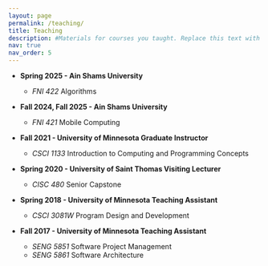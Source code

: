 ```yaml
---
layout: page
permalink: /teaching/
title: Teaching
description: #Materials for courses you taught. Replace this text with your description.
nav: true
nav_order: 5
---
```

* **Spring 2025 - Ain Shams University**
	- *FNI 422* Algorithms
* **Fall 2024, Fall 2025 - Ain Shams University**
	- *FNI 421* Mobile Computing
* **Fall 2021 - University of Minnesota Graduate Instructor**
	- *CSCI 1133* Introduction to Computing and Programming Concepts

* **Spring 2020 - University of Saint Thomas Visiting Lecturer**
	- *CISC 480* Senior Capstone

* **Spring 2018 - University of Minnesota Teaching Assistant**
	- *CSCI 3081W* Program Design and Development  <br>

* **Fall 2017 - University of Minnesota Teaching Assistant**
	- *SENG 5851* Software Project Management
  - *SENG 5861* Software Architecture

  <!-- <style>
  td, th {
     border: none!important;
  }
  </style>

  <!-- |           |  |  |  | -->
  <!-- | --------- | ------- | ------- | ------- |
  | Fall'22   | Graduate Instructor | University of Minnesota | CSCI 1133 Introduction to Computing and Programming Concepts |
  | Spring'20 | Visiting Lecturer   | University of Minnesota | CISC 480 Senior Capstone |
  | Spring'18 | Teaching Assistant  | University of Minnesota | CSCI 3081W Program Design and Development |
  | Fall'17   | Teaching Assistant  | University of Minnesota | SENG 5851 Software Project Management |
  | Fall'17   | Teaching Assistant  | University of Minnesota | ENG 5861 Software Architecture | -->

